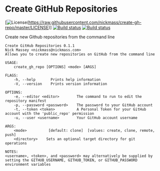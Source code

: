 # Create GitHub Repositories
[![License](https://img.shields.io/github/license/nickmass/create-gh-repo.svg)(https://raw.githubusercontent.com/nickmass/create-gh-repo/master/LICENSE)] [![Build status](https://img.shields.io/travis/nickmass/create-gh-repo/master.svg)](https://travis-ci.org/nickmass/create-gh-repo) [![Build status](https://img.shields.io/appveyor/ci/nickmass/create-gh-repo/master.svg)](https://ci.appveyor.com/project/nickmass/create-gh-repo)

Create new Github repositories from the command line

```
Create GitHub Repositories 0.1.1
Nick Massey <nickmass@nickmass.com>
Allows you to create new repositories on GitHub from the command line

USAGE:
    create_gh_repo [OPTIONS] <mode> [ARGS]

FLAGS:
    -h, --help       Prints help information
    -V, --version    Prints version information

OPTIONS:
    -e, --editor <editor>        The command to run to edit the repository manifest
    -p, --password <password>    The password to your GitHub account
    -t, --token <token>          A Personal Token for your GitHub account with the 'public_repo' permission
    -u, --user <username>        Your GitHub account username

ARGS:
    <mode>          [default: clone]  [values: create, clone, remote, push]
    <directory>    Sets an optional target directory for git operations

NOTES:
<username>, <token>, and <password> may alternatively be supplied by setting the GITHUB_USERNAME, GITHUB_TOKEN, or GITHUB_PASSWORD environment variables
```
